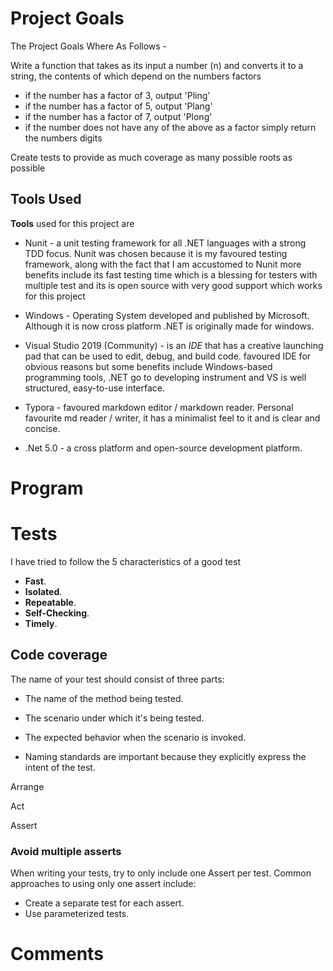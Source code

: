 # Project Goals

The Project Goals Where As Follows -

Write a function that takes as its input a number (n) and converts it to a string, the contents of which depend on the numbers factors

- if the number has a factor of 3, output 'Pling'
- if the number has a factor of 5, output 'Plang'
- if the number has a factor of 7, output 'Plong'
- if the number does not have any of the above as a factor simply return the numbers digits

Create tests to provide as much coverage as many possible roots as possible

## Tools Used

**Tools** used for this project are 

- Nunit - a unit testing framework for all .NET languages with a strong TDD focus. Nunit was chosen because it is my favoured testing framework, along with the fact that I am accustomed  to Nunit more benefits  include its fast testing time which is a blessing for testers with multiple test and its is open source with very good support which works for this project

- Windows - Operating System developed and published by Microsoft. Although it is now cross platform .NET is originally made for windows.

- Visual Studio 2019 (Community) - is an *IDE* that has a creative launching pad that can be used to edit, debug, and build code.  favoured IDE for obvious reasons but some benefits include Windows-based programming tools, .NET go to developing instrument and VS is well structured, easy-to-use interface.

- Typora - favoured markdown editor / markdown reader. Personal favourite md reader / writer, it has a minimalist feel to it and is clear and concise.

- .Net 5.0 - a cross platform and open-source development platform.

# Program



# Tests

I have tried to follow the 5 characteristics of a good test

- **Fast**. 
- **Isolated**.
- **Repeatable**. 
- **Self-Checking**. 
- **Timely**. 

## Code coverage

The name of your test should consist of three parts:

- The name of the method being tested.
- The scenario under which it's being tested.
- The expected behavior when the scenario is invoked.



- Naming standards are important because they explicitly express the intent of the test.

Arrange 

Act 

Assert



### Avoid multiple asserts

When writing your tests, try to only include one Assert per test. Common approaches to using only one assert include:

- Create a separate test for each assert.
- Use parameterized tests.

# Comments
